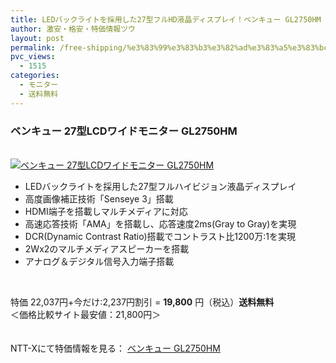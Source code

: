 ```yaml
---
title: LEDバックライトを採用した27型フルHD液晶ディスプレイ！ベンキュー GL2750HM 特価19,800円！送料無料！
author: 激安・格安・特価情報ツウ
layout: post
permalink: /free-shipping/%e3%83%99%e3%83%b3%e3%82%ad%e3%83%a5%e3%83%bc-27%e5%9e%8blcd%e3%83%af%e3%82%a4%e3%83%89%e3%83%a2%e3%83%8b%e3%82%bf%e3%83%bc-gl2750hm-1980.html
pvc_views:
  - 1515
categories:
  - モニター
  - 送料無料
---
```

### ベンキュー 27型LCDワイドモニター GL2750HM

<div class="img-bg2 img_L">
  <a href="http://px.a8.net/svt/ejp?a8mat=ZYP6S+8IMA3E+S1Q+BWGDT&#038;a8ejpredirect=http://nttxstore.jp/_II_BQ13770505" target="_blank"><br /> <img border="0" alt="ベンキュー 27型LCDワイドモニター GL2750HM" src="http://i0.wp.com/image.nttxstore.jp/l2_images/B/BQ/BQ13770505.jpg?w=120" data-recalc-dims="1" /></a>
</div>

<!--more-->

  * LEDバックライトを採用した27型フルハイビジョン液晶ディスプレイ
  * 高度画像補正技術「Senseye 3」搭載
  * HDMI端子を搭載しマルチメディアに対応
  * 高速応答技術「AMA」を搭載し、応答速度2ms(Gray to Gray)を実現
  * DCR(Dynamic Contrast Ratio)搭載でコントラスト比1200万:1を実現
  * 2Wx2のマルチメディアスピーカーを搭載
  * アナログ＆デジタル信号入力端子搭載

<br clear="all" /> 

特価 22,037円+今だけ:2,237円割引 = <span class="tokka-price"><strong>19,800</strong></span> 円（税込）**送料無料**  
＜価格比較サイト最安値：21,800円＞

　  
NTT-Xにて特価情報を見る： <span class="fs150p"><a href="http://px.a8.net/svt/ejp?a8mat=ZYP6S+8IMA3E+S1Q+BWGDT&#038;a8ejpredirect=http://nttxstore.jp/_II_BQ13770505" target="_blank">ベンキュー GL2750HM</a></span>